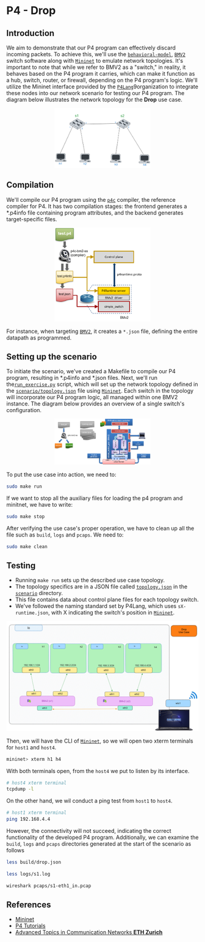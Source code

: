 # P4 - Drop
## Introduction

We aim to demonstrate that our P4 program can effectively discard incoming packets. To achieve this, we'll use the [``behavioral-model``](https://github.com/p4lang/behavioral-model), [``BMV2``](https://github.com/p4lang/behavioral-model) switch software along with [``Mininet``](https://github.com/mininet/mininet) to emulate network topologies. It's important to note that while we refer to BMV2 as a "switch," in reality, it behaves based on the P4 program it carries, which can make it function as a hub, switch, router, or firewall, depending on the P4 program's logic. We'll utilize the Mininet interface provided by the [``P4Lang``](https://p4.org/)9organization to integrate these nodes into our network scenario for testing our P4 program. The diagram below illustrates the network topology for the **Drop** use case.

<p align="center">
    <img width="50%" src="../img/drop/network_topo.png">
</p>




## Compilation


We'll compile our P4 program using the [``p4c``](https://github.com/p4lang/p4c) compiler, the reference compiler for P4. It has two compilation stages: the frontend generates a *.p4info file containing program attributes, and the backend generates target-specific files. 

<p align="center">
    <img width="50%" src="../img/drop/compilation_bmv2.png">
</p>

For instance, when targeting [``BMV2``](https://github.com/p4lang/behavioral-model), it creates a ``*.json`` file, defining the entire datapath as programmed.

## Setting up the scenario

To initiate the scenario, we've created a Makefile to compile our P4 program, resulting in *.p4info and *.json files. Next, we'll run the[``run_exercise.py``](https://github.com/Waiyankyawbelu/P4-Project/blob/main/utils/run_exercise.py) script, which will set up the network topology defined in the [``scenario/topology.json``](scenario/topology.json) file using [``Mininet``](https://github.com/mininet/mininet). Each switch in the topology will incorporate our P4 program logic, all managed within one BMV2 instance. The diagram below provides an overview of a single switch's configuration.

<p align="center">
    <img width="50%" src="../img/drop/p4_setup.png">
</p>

To put the use case into action, we need to:
```bash
sudo make run
```

If we want to stop all the auxiliary files for loading the p4 program and minitnet, we have to write:

```bash
sudo make stop
```

After verifying the use case's proper operation, we have to clean up all the file such as ``build``, ``logs`` and ``pcaps``. We need to:

```bash
sudo make clean
```

## Testing

- Running ``make run`` sets up the described use case topology.
- The topology specifics are in a JSON file called [``topology.json``](scenario/topology.json) in the [``scenario``](scenario) directory.
- This file contains data about control plane files for each topology switch.
- We've followed the naming standard set by P4Lang, which uses ``sX-runtime.json``, with X indicating the switch's position in [``Mininet``](https://github.com/mininet/mininet).

<p align="center">
    <img width="100%" src="../img/drop/drop.png">
</p>

Then, we will have the CLI of [``Mininet``](https://github.com/mininet/mininet), so we will open two xterm terminals for ``host1`` and ``host4``.

```bash 
mininet> xterm h1 h4
```
With both terminals open, from the ``host4`` we put to listen by its interface. 
```bash 
# host4 xterm terminal
tcpdump -l
```
On the other hand, we wil conduct a ping test from ``host1`` to ``host4``.
```bash 
# host1 xterm terminal
ping 192.168.4.4
```
However, the connectivity will not succeed, indicating the correct functionality of the developed P4 program. Additionally, we can examine the ``build``, ``logs`` and ``pcaps`` directories generated at the start of the scenario as follows

```bash
less build/drop.json
```

```bash
less logs/s1.log
```

```bash
wireshark pcaps/s1-eth1_in.pcap
```

## References

- [Mininet](https://github.com/mininet/mininet)
- [P4 Tutorials](https://github.com/p4lang/tutorials) 
- [Advanced Topics in Communication Networks **ETH Zurich**](https://video.ethz.ch/lectures/d-itet/2022/autumn/227-0575-00L/c1df0f1b-d89b-4328-b9d7-7dfd26a5bb46.html)



